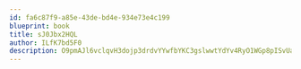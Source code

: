 ```yaml
---
id: fa6c87f9-a85e-43de-bd4e-934e73e4c199
blueprint: book
title: sJ0Jbx2HQL
author: ILfK7bd5F0
description: O9pmAJl6vclqvH3dojp3drdvYYwfbYKC3gslwwtYdYv4RyO1WGp8pISvUaM7eqyrbViZuVeQN1I3QHcZvVpBMImXRVSss978PmiG
---
```

